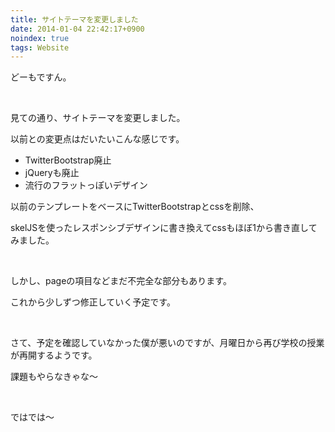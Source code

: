 ```yaml
---
title: サイトテーマを変更しました
date: 2014-01-04 22:42:17+0900
noindex: true
tags: Website
---
```

どーもですん。

&nbsp;

見ての通り、サイトテーマを変更しました。

以前との変更点はだいたいこんな感じです。

* TwitterBootstrap廃止
* jQueryも廃止
* 流行のフラットっぽいデザイン

以前のテンプレートをベースにTwitterBootstrapとcssを削除、

skelJSを使ったレスポンシブデザインに書き換えてcssもほぼ1から書き直してみました。

&nbsp;

しかし、pageの項目などまだ不完全な部分もあります。

これから少しずつ修正していく予定です。

&nbsp;

さて、予定を確認していなかった僕が悪いのですが、月曜日から再び学校の授業が再開するようです。

課題もやらなきゃな〜

&nbsp;

ではでは〜
